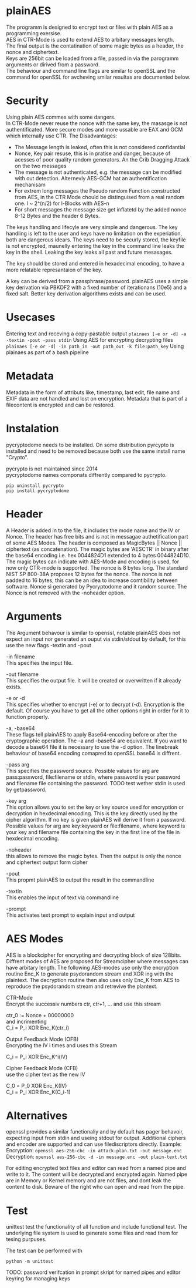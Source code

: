# plainAES
The programm is designed to encrypt text or files with plain AES as a programming exersise.  
AES in CTR-Mode is used to extend AES to arbitary messages length.  
The final output is the contatination of some magic bytes as a header, the nonce and ciphertext.  
Keys are 256bit can be loaded from a file, passed in via the parogramm arguments or dirived from a password.  
The behaviour and command line flags are similar to openSSL and the command for openSSL for avcheving smilar resultas are documented below.

# Security
Using plain AES commes with some dangers.  
In CTR-Mode never reuse the nonce with the same key, the masasge is not authentificated.
More secure modes and more ussable are EAX and GCM which internally use CTR.
The Disadvantages:
* The Message length is leaked, often this is not considered confidantial
* Nonce, Key pair resuse, this is in pratise and danger, because of acesses of poor quality random generators. An the Crib Dragging Attack 
 on the two messages
* The message is not authenticated, e.g. the message can be modified with out detection. Alternevly AES-GCM hat an authentification mechanisam
* For extrem long messages the Pseudo random Function constructed from AES, in the CTR Mode chould be distinguised from a real random one.
 l ~ 2^(n/2) for l-Blocks with AES-n
* For short messages the message size get inflatetd by the added nonce 8-12 Bytes and the header 6 Bytes.


The keys handling and lifecyle are very simple and dangerous.
The key handling is left to the user and keys have no limitation on the experiation, both are dangerous idears.
The keys need to be securly stored, the keyfile is not encrypted, maunelly entering the key in the command line leaks the key in the shell.
Leaking the key leaks all past and future mesasages.  

The key should be stored and entered in hexadecimal encoding, to have a more relatable represantaion of the key.  

A key can be derived from a passphrase/password. plainAES uses a simple key derivation via PBKDF2 with a fixed number of iterationans (10e5) and a fixed salt. Better key derivation algorithms exists and can be used.
# Usecases
Entering text and receving a copy-pastable output
`plainaes [-e or -d] -a -textin -pout -pass stdin`
Using AES for encrypting decrypting files
`plainaes [-e or -d] -in path_in -out path_out -k file:path_key`
Using plainaes as part of a bash pipeline
# Metadata

Metadata in the form of attributs like, timestamp, last edit, file name and EXIF data are not handled and lost on encryption.
Metadata that is part of a filecontent is encrypted and can be restored.


# Instalation

pycryptodome needs to be installed. On some distribution pyrcypto is installed and need to be removed because both use the same install name "Crypto".

pycrypto is not maintained since 2014  
pycryptodome names componats diffrently compared to pycrypto.

```
pip uninstall pycrypto
pip install pycryptodome
```

# Header

A Header is added in to the file, it includes the mode name and the IV or Nonce.
The header has free bits and is not in messagae authetification part of some AES Modes.
The header is composed as   MagicBytes || Nonce || ciphertext  (as concatenation).
The magic bytes are 'AESCTR' in binary after the base64 encoding i.e. hex 0044824D1 extended to 4 bytes 0044824D10. The magic bytes can indicate with AES-Mode and encoding is used, for now only CTR-mode is supported.
The nonce is 8 bytes long. The standard NIST SP 800-38A proposes 12 bytes for the nonce.
The nonce is not padded to 16 bytes, this can be an idea to increase comtibility between software. Nonce si generated by Pycryptodome and it random source.
The Nonce is not removed with the -noheader option.  

# Arguments
The Argument behavour is similar to openssl, notable plainAES does not expect an input nor generated an ouput via stdin/stdout by default, for this use the new flags -textin and -pout

-in filename  
    This specifies the input file.

-out filename  
    This specifies the output file. It will be created or overwritten if it already exists.

-e or -d  
    This specifies whether to encrypt (-e) or to decrypt (-d). Encryption is the default. Of course you have to get all the other options right in order for it to function properly.

-a, -base64  
    These flags tell plainAES to apply Base64-encoding before or after the cryptographic operation. The -a and -base64 are equivalent. If you want to decode a base64 file it is necessary to use the -d option.
The linebreak behaviour of base64 encoding comapred to openSSL base64 is diffrent.

-pass arg  
    This specifies the password source. Possible values for arg are pass:password, file:filename or stdin, where password is your password and filename file containing the password. TODO test wether stdin is used by getpassword.

-key arg  
    This option allows you to set the key or key source used for encryption or decryption in hexdecimal encoding. This is the key directly used by the cipher algorithm. If no key is given plainAES will derive it from a password.
    Possible values for arg are key:keyword or file:filename, where keyword is your key and filename file containing the key in the first line of the file in hexdecimal encoding.

-noheader  
    this allows to remove the magic bytes. Then the output is only the nonce and ciphertext output form cipher

-pout  
    This propmt plainAES to output the result in the commandline

-textin  
    This enables the input of text via commandline
    
 -prompt  
    This activates text prompt to explain input and output


# AES Modes

AES is a blockcipher for encrypting and decrypting block of size 128bits. Diffrent modes of AES are proposed for Streamcipher where messages can have arbitary length.
The following AES-modes use only the encryption routine Enc_K to generate psydorandom stream and XOR ing with the plaintext. The decryption routine then also uses only Enc_K from AES to reproduce the psydorandom stream and retrevive the plantext.

CTR-Mode  
Encrypt the successiv numbers ctr, ctr+1, ... and use this stream  

ctr_0 := Nonce + 00000000  
and incrimenting  
C_i = P_i XOR Enc_K(ctr_i)  


Output Feedback Mode (OFB)  
Encrypting the IV i times and uses this Stream  

C_i = P_i XOR Enc_K^i(IV)  


Cipher Feedback Mode (CFB)  
use the cipher text as the new IV  

C_0 = P_0 XOR Enc_K(IV)  
C_i = P_i XOR Enc_K(C_i-1)  

# Alternatives

openssl provides a similar functionaliy and by default has pager behavoir, expecting input from stdin and useing stdout for output.
Additional ciphers and encoder are supported and can use filediscriptors directly.
Example:
Encryption: `openssl aes-256-cbc -in attack-plan.txt -out message.enc`
Decryption: `openssl aes-256-cbc -d -in message.enc -out plain-text.txt`

For editing encrypted text files and editor can read from a named pipe and write to it.
The content will be decrypted and encrypted again. Named pipe are in Memory or Kernel memory and are not files, and dont leak the content to disk. Beware of the right who can open and read from the pipe.

# Test
unittest test the functionality of all function and include functional test.
The underlying file system is used to generate some files and read them for tesing purpuses. 

The test can be performed with

```
python -m unittest
```

TODO:
password verifcation in prompt
skript for named pipes and editor
keyring for managing keys






